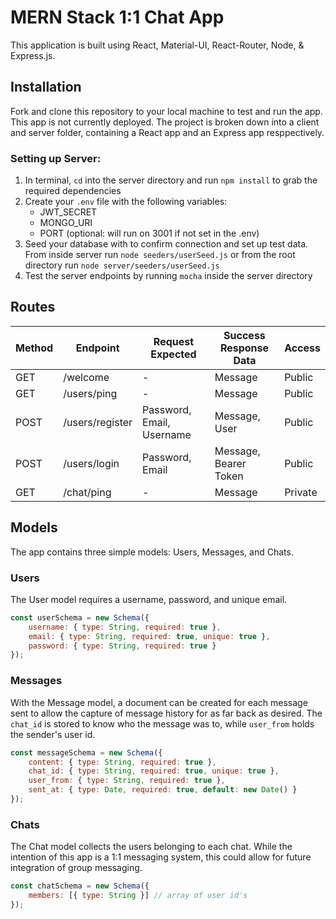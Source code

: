 # MERN Stack 1:1 Chat App

This application is built using React, Material-UI, React-Router, Node, & Express.js.

## Installation

Fork and clone this repository to your local machine to test and run the app. This app is not currently deployed.
The project is broken down into a client and server folder, containing a React app and an Express app resppectively.

### Setting up Server:

1. In terminal, `cd` into the server directory and run `npm install` to grab the required dependencies
2. Create your `.env` file with the following variables:
    - JWT_SECRET
    - MONGO_URI
    - PORT (optional: will run on 3001 if not set in the .env)
3. Seed your database with to confirm connection and set up test data. From inside server run `node seeders/userSeed.js` or from the root directory run `node server/seeders/userSeed.js`
4. Test the server endpoints by running `mocha` inside the server directory

## Routes

| Method | Endpoint        | Request Expected          | Success Response Data | Access  |
| ------ | --------------- | ------------------------- | --------------------- | ------- |
| GET    | /welcome        | -                         | Message               | Public  |
| GET    | /users/ping     | -                         | Message               | Public  |
| POST   | /users/register | Password, Email, Username | Message, User         | Public  |
| POST   | /users/login    | Password, Email           | Message, Bearer Token | Public  |
| GET    | /chat/ping      | -                         | Message               | Private |

## Models

The app contains three simple models: Users, Messages, and Chats.

### Users

The User model requires a username, password, and unique email.

```js
const userSchema = new Schema({
    username: { type: String, required: true },
    email: { type: String, required: true, unique: true },
    password: { type: String, required: true }
});
```

### Messages

With the Message model, a document can be created for each message sent to allow the capture of message history for as far back as desired. The `chat_id` is stored to know who the message was to, while `user_from` holds the sender's user id.

```js
const messageSchema = new Schema({
    content: { type: String, required: true },
    chat_id: { type: String, required: true, unique: true },
    user_from: { type: String, required: true },
    sent_at: { type: Date, required: true, default: new Date() }
});
```

### Chats

The Chat model collects the users belonging to each chat. While the intention of this app is a 1:1 messaging system, this could allow for future integration of group messaging.

```js
const chatSchema = new Schema({
    members: [{ type: String }] // array of user id's
});
```
